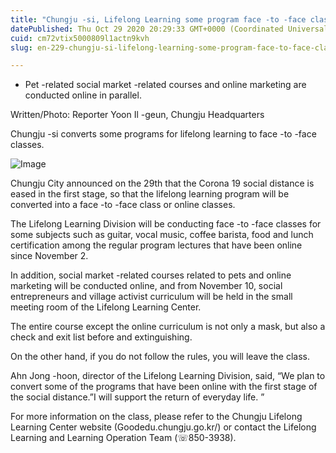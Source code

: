 ```yaml
---
title: "Chungju -si, Lifelong Learning some program face -to -face class conversion operation"
datePublished: Thu Oct 29 2020 20:29:33 GMT+0000 (Coordinated Universal Time)
cuid: cm72vtix5000809l1actn9kvh
slug: en-229-chungju-si-lifelong-learning-some-program-face-to-face-class-conversion-operation

---
```



- Pet -related social market -related courses and online marketing are conducted online in parallel.

Written/Photo: Reporter Yoon Il -geun, Chungju Headquarters

Chungju -si converts some programs for lifelong learning to face -to -face classes.

![Image](https://cdn.hashnode.com/res/hashnode/image/upload/v1739423462069/a5eb0a69-02fd-491d-bb91-fe9711c5a913.jpeg)

Chungju City announced on the 29th that the Corona 19 social distance is eased in the first stage, so that the lifelong learning program will be converted into a face -to -face class or online classes.

The Lifelong Learning Division will be conducting face -to -face classes for some subjects such as guitar, vocal music, coffee barista, food and lunch certification among the regular program lectures that have been online since November 2.

In addition, social market -related courses related to pets and online marketing will be conducted online, and from November 10, social entrepreneurs and village activist curriculum will be held in the small meeting room of the Lifelong Learning Center.

The entire course except the online curriculum is not only a mask, but also a check and exit list before and extinguishing.

On the other hand, if you do not follow the rules, you will leave the class.

Ahn Jong -hoon, director of the Lifelong Learning Division, said, “We plan to convert some of the programs that have been online with the first stage of the social distance.”I will support the return of everyday life. ”

For more information on the class, please refer to the Chungju Lifelong Learning Center website (Goodedu.chungju.go.kr/) or contact the Lifelong Learning and Learning Operation Team (☏850-3938).